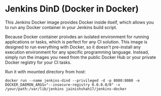 # Jenkins DinD (Docker in Docker)

This Jenkins Docker image provides Docker inside itself, which allows you to run any Docker container in your Jenkins build script.

Because Docker container proivdes an isolated environment for running applications or tasks, which is perfect for any CI solution. This image is designed to run everything with Docker, so it doesn't pre-install any execution environment for any specific programming language. Instead, simply run the images you need from the public Docker Hub or your private Docker registry for your CI tasks.

Run it with mounted directory from host:

```
docker run --name jenkins-dind --privileged -d -p 8080:8080 -e DOCKER_DAEMON_ARGS="--insecure-registry 0.0.0.0/0" -v /your/path:/var/lib/jenkins jainishshah17/jenkins-docker
```
